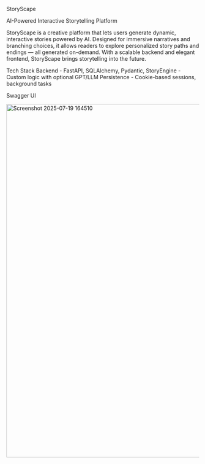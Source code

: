 StoryScape

AI-Powered Interactive Storytelling Platform

StoryScape is a creative platform that lets users generate dynamic, interactive stories powered by AI. 
Designed for immersive narratives and branching choices,
it allows readers to explore personalized story paths and endings — all generated on-demand. 
With a scalable backend and elegant frontend, StoryScape brings storytelling into the future.

Tech Stack
Backend - FastAPI, SQLAlchemy, Pydantic,
StoryEngine - Custom logic with optional GPT/LLM
Persistence - Cookie-based sessions, background tasks

Swagger UI

<img width="1852" height="921" alt="Screenshot 2025-07-19 164510" src="https://github.com/user-attachments/assets/ad775ff3-aee3-440a-bdca-836d0fd1b426" />
